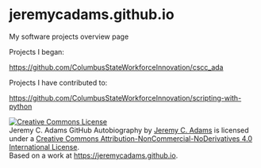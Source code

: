 # jeremycadams.github.io
My software projects overview page

Projects I began:

https://github.com/ColumbusStateWorkforceInnovation/cscc_ada

Projects I have contributed to:

https://github.com/ColumbusStateWorkforceInnovation/scripting-with-python



<a rel="license" href="http://creativecommons.org/licenses/by-nc-nd/4.0/"><img alt="Creative Commons License" style="border-width:0" src="https://i.creativecommons.org/l/by-nc-nd/4.0/88x31.png" /></a><br /><span xmlns:dct="http://purl.org/dc/terms/" property="dct:title">Jeremy C. Adams GitHub Autobiography</span> by <a xmlns:cc="http://creativecommons.org/ns#" href="https://jeremycadams.github.io" property="cc:attributionName" rel="cc:attributionURL">Jeremy C. Adams</a> is licensed under a <a rel="license" href="http://creativecommons.org/licenses/by-nc-nd/4.0/">Creative Commons Attribution-NonCommercial-NoDerivatives 4.0 International License</a>.<br />Based on a work at <a xmlns:dct="http://purl.org/dc/terms/" href="https://jeremycadams.github.io" rel="dct:source">https://jeremycadams.github.io</a>.
